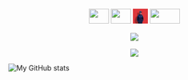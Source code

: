 <p align="center">
 <a href="https://facebook.com/0xM42UF" target="_blank"><img src="https://raw.githubusercontent.com/rahuldkjain/github-profile-readme-generator/master/src/images/icons/Social/facebook.svg" height="30" width="40" /></a>
 <a href="https://linkedin.com/in/gazi-maruf-rahman-a357b31a5"><img src="https://raw.githubusercontent.com/rahuldkjain/github-profile-readme-generator/master/src/images/icons/Social/linked-in-alt.svg" height="30" width="40" /></a>
 <a href="https://0xM42UF.me/"><img src="https://github.com/0xM42UF/0xM42UF.github.io/blob/main/img/favicon.png" height="30" width="30" /></a>
 <a href="mailto:telapokaworld@gmail.com"><img src="https://ssl.gstatic.com/ui/v1/icons/mail/rfr/logo_gmail_lockup_dark_1x_r5.png" height="30" width="60" /></a>
</p>
<p align="center">
 <img align="center" src="https://github-readme-stats.vercel.app/api/top-langs/?username=0xM42UF&hide=html,css,javascript,php,scss&layout=compact&langs_count=50&theme=gruvbox"/>
</p>
<p align="center">
 <img align="center" src="https://github-readme-stats.vercel.app/api?username=0xM42UF&show_icons=true"/>
</p>

![My GitHub stats](https://github-readme-stats.vercel.app/api?username=0xM42UF&show_icons=true)


